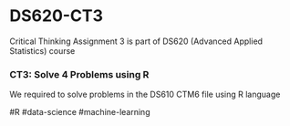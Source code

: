 # DS620-CT3
Critical Thinking Assignment 3 is part of DS620 (Advanced Applied Statistics) course

### CT3: Solve 4 Problems using R

We required to solve problems in the DS610 CTM6 file using R language

#R #data-science #machine-learning
